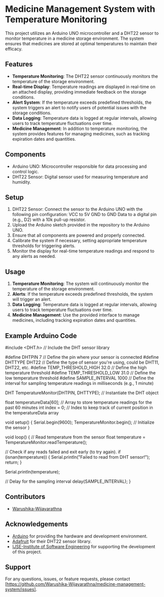 # Medicine Management System with Temperature Monitoring

This project utilizes an Arduino UNO microcontroller and a DHT22 sensor to monitor temperature in a medicine storage environment. The system ensures that medicines are stored at optimal temperatures to maintain their efficacy.

## Features
- **Temperature Monitoring**: The DHT22 sensor continuously monitors the temperature of the storage environment.
- **Real-time Display**: Temperature readings are displayed in real-time on an attached display, providing immediate feedback on the storage conditions.
- **Alert System**: If the temperature exceeds predefined thresholds, the system triggers an alert to notify users of potential issues with the storage conditions.
- **Data Logging**: Temperature data is logged at regular intervals, allowing users to track temperature fluctuations over time.
- **Medicine Management**: In addition to temperature monitoring, the system provides features for managing medicines, such as tracking expiration dates and quantities.

## Components
- Arduino UNO: Microcontroller responsible for data processing and control logic.
- DHT22 Sensor: Digital sensor used for measuring temperature and humidity.

## Setup
1. DHT22 Sensor: Connect the sensor to the Arduino UNO with the following pin configuration:
    VCC to 5V
    GND to GND
    Data to a digital pin (e.g., D2) with a 10k pull-up resistor.
2. Upload the Arduino sketch provided in the repository to the Arduino UNO.
3. Ensure that all components are powered and properly connected.
4. Calibrate the system if necessary, setting appropriate temperature thresholds for triggering alerts.
5. Monitor the display for real-time temperature readings and respond to any alerts as needed.

## Usage
1. **Temperature Monitoring**: The system will continuously monitor the temperature of the storage environment.
2. **Alerts**: If the temperature exceeds predefined thresholds, the system will trigger an alert.
3. **Data Logging**: Temperature data is logged at regular intervals, allowing users to track temperature fluctuations over time.
4. **Medicine Management**: Use the provided interface to manage medicines, including tracking expiration dates and quantities.

## Example Arduino Code

#include <DHT.h> // Include the DHT sensor library

#define DHTPIN 7         // Define the pin where your sensor is connected
#define DHTTYPE DHT22   // Define the type of sensor you're using, could be DHT11, DHT22, etc.
#define TEMP_THRESHOLD_HIGH 32.0 // Define the high temperature threshold
#define TEMP_THRESHOLD_LOW 31.0  // Define the low temperature threshold
#define SAMPLE_INTERVAL 1000    // Define the interval for sampling temperature readings in milliseconds (e.g., 1 minute)

DHT TemperatureMonitor(DHTPIN, DHTTYPE); // Instantiate the DHT object

float temperatureData[60]; // Array to store temperature readings for the past 60 minutes
int index = 0; // Index to keep track of current position in the temperatureData array

void setup() {
  Serial.begin(9600);
  TemperatureMonitor.begin(); // Initialize the sensor
}

void loop() {
  // Read temperature from the sensor
  float temperature = TemperatureMonitor.readTemperature();

  // Check if any reads failed and exit early (to try again).
  if (isnan(temperature)) {
    Serial.println("Failed to read from DHT sensor!");
    return;
  }


  Serial.println(temperature);


  // Delay for the sampling interval
  delay(SAMPLE_INTERVAL);
}

## Contributors
- [Warushika-Wijayarathna](https://github.com/Warushika-Wijayarathna)

## Acknowledgements
- [Arduino](https://www.arduino.cc/) for providing the hardware and development environment.
- [Adafruit](https://www.adafruit.com/) for their DHT22 sensor library.
- [IJSE-Institute of Software Engineering](https://www.ijse.lk) for supporting the development of this project.

## Support
For any questions, issues, or feature requests, please contact [https://github.com/Warushika-Wijayarathna/medicine-management-system/issues].
